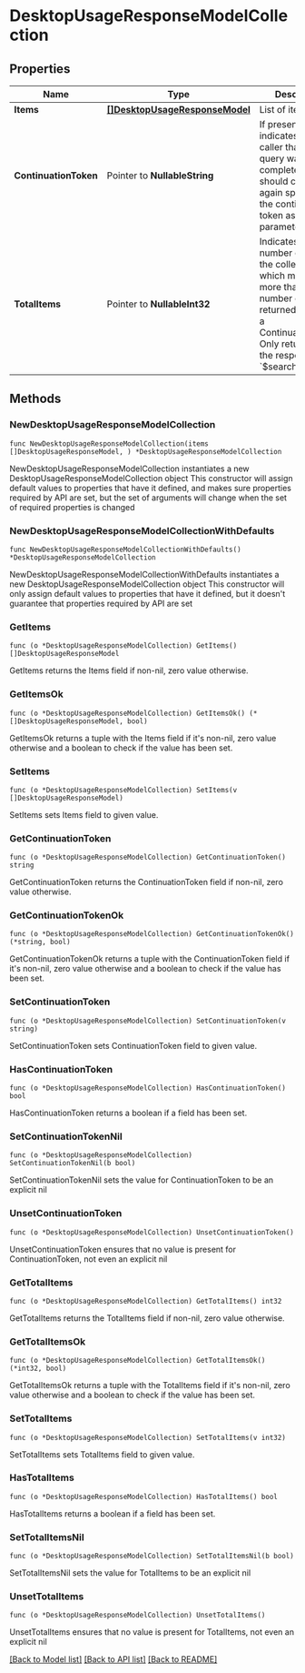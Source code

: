 # DesktopUsageResponseModelCollection

## Properties

Name | Type | Description | Notes
------------ | ------------- | ------------- | -------------
**Items** | [**[]DesktopUsageResponseModel**](DesktopUsageResponseModel.md) | List of items. | 
**ContinuationToken** | Pointer to **NullableString** | If present, indicates to the caller that the query was not complete, and they should call the API again specifying the continuation token as a query parameter. | [optional] 
**TotalItems** | Pointer to **NullableInt32** | Indicates the total number of items in the collection, which may be more than the number of Items returned, if there is a ContinuationToken.  Only returned in the response to &#x60;$search&#x60; APIs. | [optional] 

## Methods

### NewDesktopUsageResponseModelCollection

`func NewDesktopUsageResponseModelCollection(items []DesktopUsageResponseModel, ) *DesktopUsageResponseModelCollection`

NewDesktopUsageResponseModelCollection instantiates a new DesktopUsageResponseModelCollection object
This constructor will assign default values to properties that have it defined,
and makes sure properties required by API are set, but the set of arguments
will change when the set of required properties is changed

### NewDesktopUsageResponseModelCollectionWithDefaults

`func NewDesktopUsageResponseModelCollectionWithDefaults() *DesktopUsageResponseModelCollection`

NewDesktopUsageResponseModelCollectionWithDefaults instantiates a new DesktopUsageResponseModelCollection object
This constructor will only assign default values to properties that have it defined,
but it doesn't guarantee that properties required by API are set

### GetItems

`func (o *DesktopUsageResponseModelCollection) GetItems() []DesktopUsageResponseModel`

GetItems returns the Items field if non-nil, zero value otherwise.

### GetItemsOk

`func (o *DesktopUsageResponseModelCollection) GetItemsOk() (*[]DesktopUsageResponseModel, bool)`

GetItemsOk returns a tuple with the Items field if it's non-nil, zero value otherwise
and a boolean to check if the value has been set.

### SetItems

`func (o *DesktopUsageResponseModelCollection) SetItems(v []DesktopUsageResponseModel)`

SetItems sets Items field to given value.


### GetContinuationToken

`func (o *DesktopUsageResponseModelCollection) GetContinuationToken() string`

GetContinuationToken returns the ContinuationToken field if non-nil, zero value otherwise.

### GetContinuationTokenOk

`func (o *DesktopUsageResponseModelCollection) GetContinuationTokenOk() (*string, bool)`

GetContinuationTokenOk returns a tuple with the ContinuationToken field if it's non-nil, zero value otherwise
and a boolean to check if the value has been set.

### SetContinuationToken

`func (o *DesktopUsageResponseModelCollection) SetContinuationToken(v string)`

SetContinuationToken sets ContinuationToken field to given value.

### HasContinuationToken

`func (o *DesktopUsageResponseModelCollection) HasContinuationToken() bool`

HasContinuationToken returns a boolean if a field has been set.

### SetContinuationTokenNil

`func (o *DesktopUsageResponseModelCollection) SetContinuationTokenNil(b bool)`

 SetContinuationTokenNil sets the value for ContinuationToken to be an explicit nil

### UnsetContinuationToken
`func (o *DesktopUsageResponseModelCollection) UnsetContinuationToken()`

UnsetContinuationToken ensures that no value is present for ContinuationToken, not even an explicit nil
### GetTotalItems

`func (o *DesktopUsageResponseModelCollection) GetTotalItems() int32`

GetTotalItems returns the TotalItems field if non-nil, zero value otherwise.

### GetTotalItemsOk

`func (o *DesktopUsageResponseModelCollection) GetTotalItemsOk() (*int32, bool)`

GetTotalItemsOk returns a tuple with the TotalItems field if it's non-nil, zero value otherwise
and a boolean to check if the value has been set.

### SetTotalItems

`func (o *DesktopUsageResponseModelCollection) SetTotalItems(v int32)`

SetTotalItems sets TotalItems field to given value.

### HasTotalItems

`func (o *DesktopUsageResponseModelCollection) HasTotalItems() bool`

HasTotalItems returns a boolean if a field has been set.

### SetTotalItemsNil

`func (o *DesktopUsageResponseModelCollection) SetTotalItemsNil(b bool)`

 SetTotalItemsNil sets the value for TotalItems to be an explicit nil

### UnsetTotalItems
`func (o *DesktopUsageResponseModelCollection) UnsetTotalItems()`

UnsetTotalItems ensures that no value is present for TotalItems, not even an explicit nil

[[Back to Model list]](../README.md#documentation-for-models) [[Back to API list]](../README.md#documentation-for-api-endpoints) [[Back to README]](../README.md)


